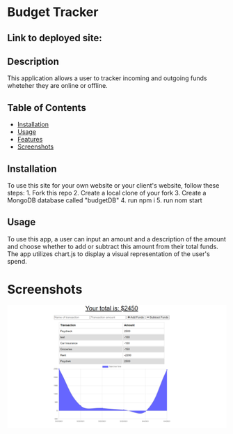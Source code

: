 # Budget Tracker

## Link to deployed site:


## Description 
This application allows a user to tracker incoming and outgoing funds wheteher they are online or offline.  


## Table of Contents

* [Installation](#installation)
* [Usage](#usage)
* [Features](#features)
* [Screenshots](#screenshots)


## Installation

To use this site for your own website or your client's website, follow these steps: 
    1. Fork this repo 
    2. Create a local clone of your fork 
    3. Create a MongoDB database called "budgetDB" 
    4. run npm i
    5. run nom start 


## Usage 

To use this app, a user can input an amount and a description of the amount and choose whether to add or subtract this amount from their total funds. The app utilizes chart.js to display a visual representation of the user's spend. 

# Screenshots

![Screenshot of site](public/screenshot.PNG)